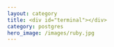 ```yaml
---
layout: category
title: <div id="terminal"></div>
category: postgres
hero_image: /images/ruby.jpg
---
```

